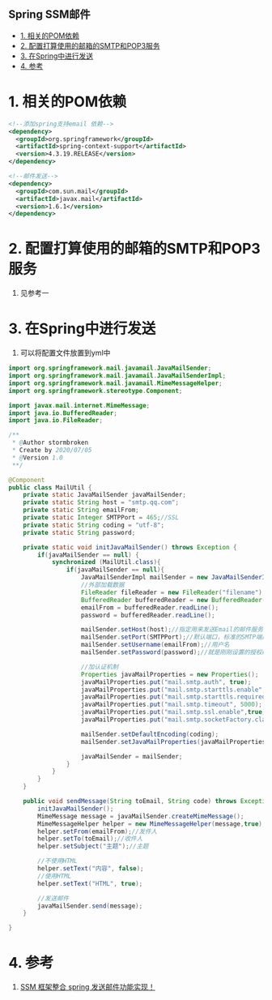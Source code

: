 Spring SSM邮件
---

<!-- TOC -->

- [1. 相关的POM依赖](#1-相关的pom依赖)
- [2. 配置打算使用的邮箱的SMTP和POP3服务](#2-配置打算使用的邮箱的smtp和pop3服务)
- [3. 在Spring中进行发送](#3-在spring中进行发送)
- [4. 参考](#4-参考)

<!-- /TOC -->

# 1. 相关的POM依赖
```xml
<!--添加spring支持email 依赖-->
<dependency>
  <groupId>org.springframework</groupId>
  <artifactId>spring-context-support</artifactId>
  <version>4.3.19.RELEASE</version>
</dependency>

<!--邮件发送-->
<dependency>
  <groupId>com.sun.mail</groupId>
  <artifactId>javax.mail</artifactId>
  <version>1.6.1</version>
</dependency>
```

# 2. 配置打算使用的邮箱的SMTP和POP3服务
1. 见参考一

# 3. 在Spring中进行发送
1. 可以将配置文件放置到yml中
```java
import org.springframework.mail.javamail.JavaMailSender;
import org.springframework.mail.javamail.JavaMailSenderImpl;
import org.springframework.mail.javamail.MimeMessageHelper;
import org.springframework.stereotype.Component;

import javax.mail.internet.MimeMessage;
import java.io.BufferedReader;
import java.io.FileReader;

/**
 * @Author stormbroken
 * Create by 2020/07/05
 * @Version 1.0
 **/

@Component
public class MailUtil {
    private static JavaMailSender javaMailSender;
    private static String host = "smtp.qq.com";
    private static String emailFrom;
    private static Integer SMTPPort = 465;//SSL
    private static String coding = "utf-8";
    private static String password;

    private static void initJavaMailSender() throws Exception {
        if(javaMailSender == null) {
            synchronized (MailUtil.class){
                if(javaMailSender == null){
                    JavaMailSenderImpl mailSender = new JavaMailSenderImpl();
                    //外部加载数据
                    FileReader fileReader = new FileReader("filename");
                    BufferedReader bufferedReader = new BufferedReader(fileReader);
                    emailFrom = bufferedReader.readLine();
                    password = bufferedReader.readLine();

                    mailSender.setHost(host);//指定用来发送Email的邮件服务器主机名
                    mailSender.setPort(SMTPPort);//默认端口，标准的SMTP端口
                    mailSender.setUsername(emailFrom);//用户名
                    mailSender.setPassword(password);//就是刚刚设置的授权码

                    //加认证机制
                    Properties javaMailProperties = new Properties();
                    javaMailProperties.put("mail.smtp.auth", true);
                    javaMailProperties.put("mail.smtp.starttls.enable", true);
                    javaMailProperties.put("mail.smtp.starttls.required", true);
                    javaMailProperties.put("mail.smtp.timeout", 5000);
                    javaMailProperties.put("mail.smtp.ssl.enable",true);
                    javaMailProperties.put("mail.smtp.socketFactory.class",javax.net.ssl.SSLSocketFactory.class);

                    mailSender.setDefaultEncoding(coding);
                    mailSender.setJavaMailProperties(javaMailProperties);

                    javaMailSender = mailSender;
                }
            }
        }
    }

    public void sendMessage(String toEmail, String code) throws Exception{
        initJavaMailSender();
        MimeMessage message = javaMailSender.createMimeMessage();
        MimeMessageHelper helper = new MimeMessageHelper(message,true);
        helper.setFrom(emailFrom);//发件人
        helper.setTo(toEmail);//收件人
        helper.setSubject("主题");//主题

        //不使用HTML
        helper.setText("内容", false);
        //使用HTML
        helper.setText("HTML", true);

        //发送邮件
        javaMailSender.send(message);
    }

}

```

# 4. 参考
1. <a href = "https://blog.csdn.net/qq_22465297/article/details/84035252?ops_request_misc=%257B%2522request%255Fid%2522%253A%2522159391576619195265917851%2522%252C%2522scm%2522%253A%252220140713.130102334.pc%255Fall.%2522%257D&request_id=159391576619195265917851&biz_id=0&utm_medium=distribute.pc_search_result.none-task-blog-2~all~first_rank_ecpm_v3~pc_rank_v2-4-84035252.first_rank_ecpm_v3_pc_rank_v2&utm_term=Spring%E5%A6%82%E4%BD%95%E5%8F%91%E9%80%81%E9%82%AE%E4%BB%B6">SSM 框架整合 spring 发送邮件功能实现！</a>